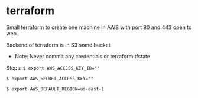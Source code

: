 # terraform

Small terraform to create one machine in AWS with port 80 and 443 open to web

Backend of terraform is in S3 some bucket 

* Note: Never commit any credentials or terraform.tfstate

Steps:
` $ export AWS_ACCESS_KEY_ID="" `

` $ export AWS_SECRET_ACCESS_KEY="" `

` $ export AWS_DEFAULT_REGION=us-east-1 `
